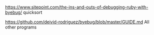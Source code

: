 https://www.sitepoint.com/the-ins-and-outs-of-debugging-ruby-with-byebug/
  quicksort

https://github.com/deivid-rodriguez/byebug/blob/master/GUIDE.md
  All other programs
